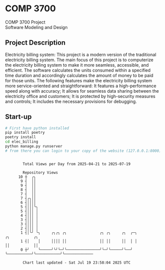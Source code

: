 # COMP 3700
COMP 3700 Project  
Software Modeling and Design
## Project Description
Electricity billing system: This project is a modern version of the traditional electricity billing system. The main focus of this project is to computerize the electricity billing system to make it more seamless, accessible, and efficient. The software calculates the units consumed within a specified time duration and accordingly calculates the amount of money to be paid for those units. The following features make the electricity billing system more service-oriented and straightforward: It features a high-performance speed along with accuracy; It allows for seamless data sharing between the electricity office and customers; It is protected by high-security measures and controls; It includes the necessary provisions for debugging.

## Start-up
```bash
# First have python installed
pip install poetry
poetry install
cd elec_billing
python manage.py runserver
# from there you can login to your copy of the website (127.0.0.1:8000), default creds are admin/admin
```

```

        Total Views per Day from 2025-04-21 to 2025-07-19

        Repository Views
      10 ┼  ╭╮
       9 ┤  ││
       9 ┤  ││
       8 ┤  ││
       7 ┤  ││
       7 ┤╭╮││
       6 ┤││││
       5 ┤│││╰╮
       5 ┤│││ │
       4 ┤│││ │
       3 ┤│││ │
       3 ┤│││ │
       2 ┤│││ │
       1 ┤│╰╯ ╰╮     ╭╮╭╮ ╭╮               ╭╮ ╭╮     ╭╮  ╭─╮           ╭╮           ╭╮
       1 ┤│    │     ││││ ││               ││ ││     ││  │ │           ││           ││
       0 ┼╯    ╰─────╯╰╯╰─╯╰───────────────╯╰─╯╰─────╯╰──╯ ╰───────────╯╰───────────╯╰─────────────

        Chart last updated - Sat Jul 19 23:58:04 2025 UTC
        
```
